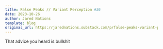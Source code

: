 ```yaml
---
title: False Peaks // Variant Perception #36
date: 2023-10-26
author: Jared Nations
template: blog
original_url: https://jarednations.substack.com/p/false-peaks-variant-perception-36
---
```


That advice you heard is bullshit